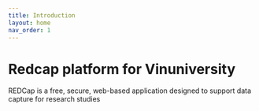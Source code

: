 ```yaml
---
title: Introduction
layout: home
nav_order: 1
---
```


# Redcap platform for Vinuniversity
REDCap is a free, secure, web-based application designed to support data capture for research studies
